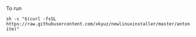 To run 

`sh -c "$(curl -fsSL https://raw.githubusercontent.com/xkyuz/newlinuxinstaller/master/antonite)"`
